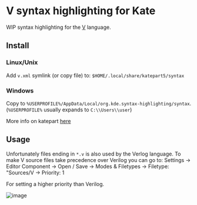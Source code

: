 # V syntax highlighting for Kate

WIP syntax highlighting for the [V](https://vlang.io/) language.

## Install

### Linux/Unix
Add `v.xml` symlink (or copy file) to:
`$HOME/.local/share/katepart5/syntax`

### Windows
Copy to `%USERPROFILE%/AppData/Local/org.kde.syntax-highlighting/syntax`. (`%USERPROFILE%` usually expands to `C:\\Users\\user`)

More info on katepart [here](https://docs.kde.org/stable5/en/applications/katepart/highlight.html)

## Usage
Unfortunately files ending in `*.v` is also used by the Verlog language. To make V source files take precedence over Verilog you can go to:
Settings -> Editor Component -> Open / Save -> Modes & Filetypes -> Filetype: "Sources/V -> Priority: 1

For setting a higher priority than Verilog.

![image](https://user-images.githubusercontent.com/768942/68543032-6a421880-03b2-11ea-80cd-8284fa0f030b.png)